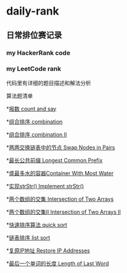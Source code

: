 # daily-rank

## 日常排位赛记录

### my HackerRank code

### my LeetCode rank

代码里有详细的题目描述和解法分析

算法题清单

*[报数 count and say](https://github.com/luoqifei/daily-rank/blob/master/leetcode/src/main/java/easy/CountAndSay.java)

*[组合排序 combination](https://github.com/luoqifei/daily-rank/blob/master/leetcode/src/main/java/medium/CombinationSum.java)

*[组合排序 combination II](https://github.com/luoqifei/daily-rank/blob/master/leetcode/src/main/java/medium/CombinationSum2.java)

*[两两交换链表中的节点 Swap Nodes in Pairs](https://github.com/luoqifei/daily-rank/blob/master/leetcode/src/main/java/medium/SwapPairs.java)

*[最长公共前缀 Longest Common Prefix](https://github.com/luoqifei/daily-rank/blob/master/leetcode/src/main/java/easy/LongestCommonPrefix.java)

*[盛最多水的容器Container With Most Water](https://github.com/luoqifei/daily-rank/blob/master/leetcode/src/main/java/medium/MaxArea.java)

*[实现strStr() Implement strStr()](https://github.com/luoqifei/daily-rank/blob/master/leetcode/src/main/java/easy/IndexOf.java)

*[两个数组的交集 Intersection of Two Arrays](https://github.com/luoqifei/daily-rank/blob/master/leetcode/src/main/java/easy/Intersection.java)

*[两个数组的交集II Intersection of Two Arrays II](https://github.com/luoqifei/daily-rank/blob/master/leetcode/src/main/java/easy/Intersect2.java)

*[快速排序算法 quick sort](https://github.com/luoqifei/daily-rank/blob/master/algorithm/src/main/java/QuickSort.java)

*[链表排序 list sort](https://github.com/luoqifei/daily-rank/blob/master/leetcode/src/main/java/medium/SortList.java)

*[复原IP地址 Restore IP Addresses](https://github.com/luoqifei/daily-rank/blob/master/leetcode/src/main/java/medium/RestoreIpAddresses.java)

*[最后一个单词的长度 Length of Last Word](https://github.com/luoqifei/daily-rank/blob/master/leetcode/src/main/java/easy/LengthOfLastWord.java)

